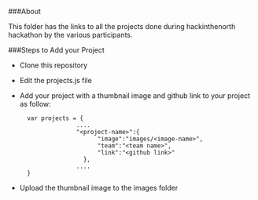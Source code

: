 ###About

This folder has the links to all the projects done during hackinthenorth hackathon by the various participants.

###Steps to Add your Project

* Clone this repository
* Edit the projects.js file
* Add your project with a thumbnail image and github link to your project as follow:

  ```
    var projects = {
                  ....
                  "<project-name>":{
                  		"image":"images/<image-name>",
                  		"team":"<team name>",
                  		"link":"<github link>"
                  	},
                  ....
    }
  ```
* Upload the thumbnail image to the images folder
